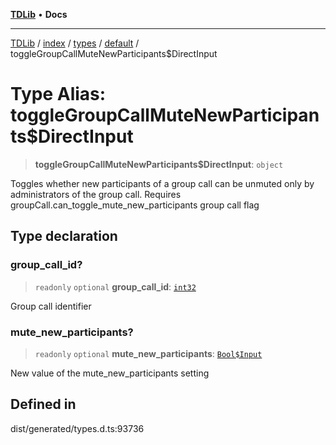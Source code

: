 [**TDLib**](../../../../../../README.md) • **Docs**

***

[TDLib](../../../../../../modules.md) / [index](../../../../../README.md) / [types](../../../README.md) / [default](../README.md) / toggleGroupCallMuteNewParticipants$DirectInput

# Type Alias: toggleGroupCallMuteNewParticipants$DirectInput

> **toggleGroupCallMuteNewParticipants$DirectInput**: `object`

Toggles whether new participants of a group call can be unmuted only by administrators of the group call. Requires groupCall.can_toggle_mute_new_participants group call flag

## Type declaration

### group\_call\_id?

> `readonly` `optional` **group\_call\_id**: [`int32`](int32.md)

Group call identifier

### mute\_new\_participants?

> `readonly` `optional` **mute\_new\_participants**: [`Bool$Input`](Bool$Input.md)

New value of the mute_new_participants setting

## Defined in

dist/generated/types.d.ts:93736
